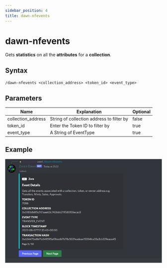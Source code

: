 ```yaml
---
sidebar_position: 4
title: dawn-nfevents
---
```


# dawn-nfevents

Gets **statistics** on all the **attributes** for a **collection**.

## Syntax

`/dawn-nfevents <collection_address> <token_id> <event_type>`

## Parameters

| Name               | Explanation                                              | Optional     |
| ------------------ | ---------------------------------------------------------| ------------ |
| collection_address | String of collection address to filter by                | false        |
| token_id           | Enter the Token ID to filter by                          | true         |
| event_type         | A String of EventType	                                  | true         |

## Example
![Example Here](./img/nfevents.png)
